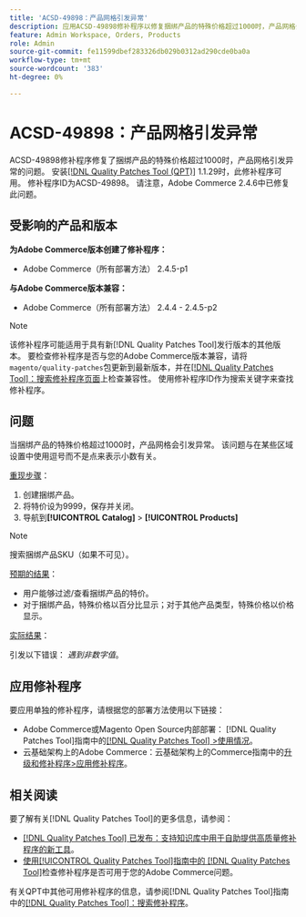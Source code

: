 ```yaml
---
title: 'ACSD-49898：产品网格引发异常'
description: 应用ACSD-49898修补程序以修复捆绑产品的特殊价格超过1000时，产品网格会引发异常的Adobe Commerce问题。
feature: Admin Workspace, Orders, Products
role: Admin
source-git-commit: fe11599dbef283326db029b0312ad290cde0ba0a
workflow-type: tm+mt
source-wordcount: '383'
ht-degree: 0%

---
```


# ACSD-49898：产品网格引发异常

ACSD-49898修补程序修复了捆绑产品的特殊价格超过1000时，产品网格引发异常的问题。 安装[[!DNL Quality Patches Tool (QPT)]](https://experienceleague.adobe.com/en/docs/commerce-knowledge-base/kb/announcements/commerce-announcements/magento-quality-patches-released-new-tool-to-self-serve-quality-patches) 1.1.29时，此修补程序可用。 修补程序ID为ACSD-49898。 请注意，Adobe Commerce 2.4.6中已修复此问题。

## 受影响的产品和版本

**为Adobe Commerce版本创建了修补程序：**

* Adobe Commerce（所有部署方法） 2.4.5-p1

**与Adobe Commerce版本兼容：**

* Adobe Commerce（所有部署方法） 2.4.4 - 2.4.5-p2

>[!NOTE]
>
>该修补程序可能适用于具有新[!DNL Quality Patches Tool]发行版本的其他版本。 要检查修补程序是否与您的Adobe Commerce版本兼容，请将`magento/quality-patches`包更新到最新版本，并在[[!DNL Quality Patches Tool]：搜索修补程序页面](https://experienceleague.adobe.com/tools/commerce-quality-patches/index.html)上检查兼容性。 使用修补程序ID作为搜索关键字来查找修补程序。

## 问题

当捆绑产品的特殊价格超过1000时，产品网格会引发异常。 该问题与在某些区域设置中使用逗号而不是点来表示小数有关。

<u>重现步骤</u>：

1. 创建捆绑产品。
1. 将特价设为9999，保存并关闭。
1. 导航到&#x200B;**[!UICONTROL Catalog]** > **[!UICONTROL Products]**

>[!NOTE]
>
>搜索捆绑产品SKU（如果不可见）。

<u>预期的结果</u>：

* 用户能够过滤/查看捆绑产品的特价。
* 对于捆绑产品，特殊价格以百分比显示；对于其他产品类型，特殊价格以价格显示。

<u>实际结果</u>：

引发以下错误： *遇到非数字值*。

## 应用修补程序

要应用单独的修补程序，请根据您的部署方法使用以下链接：

* Adobe Commerce或Magento Open Source内部部署： [!DNL Quality Patches Tool]指南中的[[!DNL Quality Patches Tool] >使用情况](/help/tools/quality-patches-tool/usage.md)。
* 云基础架构上的Adobe Commerce：云基础架构上的Commerce指南中的[升级和修补程序>应用修补程序](https://experienceleague.adobe.com/docs/commerce-cloud-service/user-guide/develop/upgrade/apply-patches.html)。

## 相关阅读

要了解有关[!DNL Quality Patches Tool]的更多信息，请参阅：

* [[!DNL Quality Patches Tool] 已发布：支持知识库中用于自助提供高质量修补程序的新工具](https://experienceleague.adobe.com/en/docs/commerce-knowledge-base/kb/announcements/commerce-announcements/magento-quality-patches-released-new-tool-to-self-serve-quality-patches)。
* [使用[!UICONTROL Quality Patches Tool]指南中的 [!DNL Quality Patches Tool]](/help/tools/quality-patches-tool/patches-available-in-qpt/check-patch-for-magento-issue-with-magento-quality-patches.md)检查修补程序是否可用于您的Adobe Commerce问题。


有关QPT中其他可用修补程序的信息，请参阅[!DNL Quality Patches Tool]指南中的[[!DNL Quality Patches Tool]：搜索修补程序](https://experienceleague.adobe.com/tools/commerce-quality-patches/index.html)。
